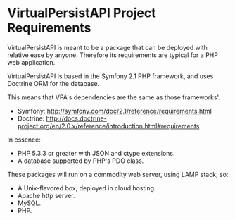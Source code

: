 VirtualPersistAPI Project Requirements
======================================

VirtualPersistAPI is meant to be a package that can be deployed with relative ease by anyone. Therefore its requirements are typical for a PHP web application.

VirtualPersistAPI is based in the Symfony 2.1 PHP framework, and uses Doctrine ORM for the database.

This means that VPA's dependencies are the same as those frameworks'.

- Symfony: http://symfony.com/doc/2.1/reference/requirements.html
- Doctrine: http://docs.doctrine-project.org/en/2.0.x/reference/introduction.html#requirements

In essence:

- PHP 5.3.3 or greater with JSON and ctype extensions.
- A database supported by PHP's PDO class.

These packages will run on a commodity web server, using LAMP stack, so:

- A Unix-flavored box, deployed in cloud hosting.
- Apache http server.
- MySQL.
- PHP.


